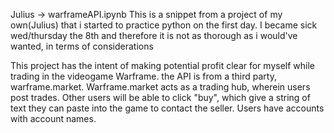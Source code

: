 Julius -> warframeAPI.ipynb
This is a snippet from a project of my own(Julius) that i started to practice python on the first day.
I became sick wed/thursday the 8th and therefore it is not as thorough as i would've wanted, in terms of considerations

This project has the intent of making potential profit clear for myself while trading in the videogame Warframe. the API is from a third party, warframe.market.
Warframe.market acts as a trading hub, wherein users post trades. Other users will be able to click "buy", which give a string of text they can paste into the game to contact the seller.
 Users have accounts with account names.

